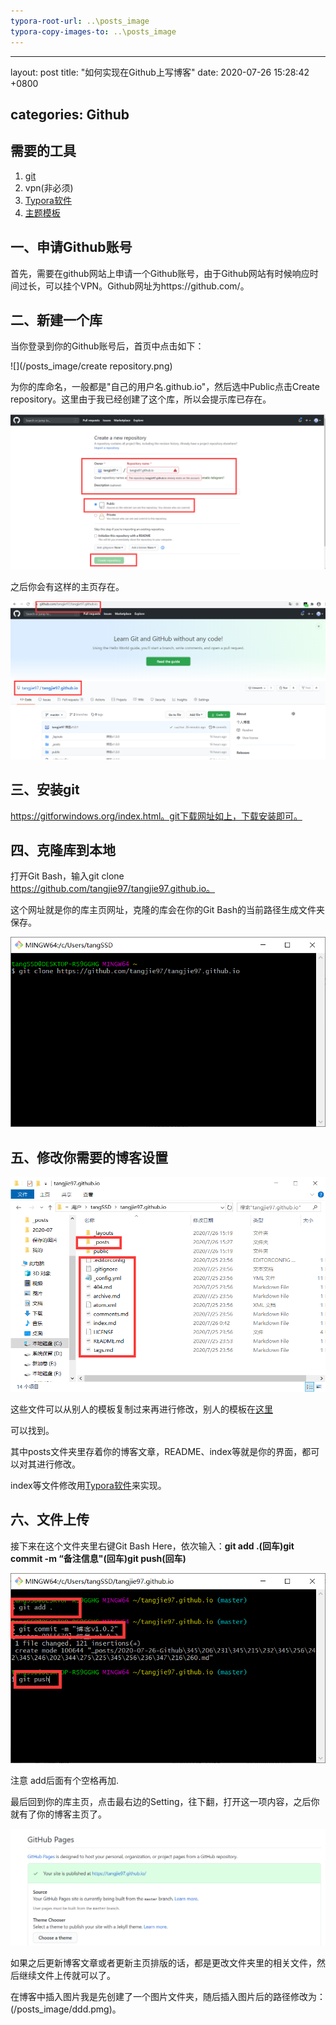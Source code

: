 ```yaml
---
typora-root-url: ..\posts_image
typora-copy-images-to: ..\posts_image
---
```


---
layout: post
title:  "如何实现在Github上写博客"
date:   2020-07-26 15:28:42 +0800

categories: Github
---	

## **需要的工具**

1. [git](https://gitforwindows.org/index.html)
2. vpn(非必须)
3. [Typora软件](https://www.typora.io/)
4. [主题模板](http://jekyllthemes.org)

## **一、申请Github账号**

首先，需要在github网站上申请一个Github账号，由于Github网站有时候响应时间过长，可以挂个VPN。Github网址为https://github.com/。

## **二、新建一个库**

当你登录到你的Github账号后，首页中点击如下：

![](/posts_image/create repository.png)

为你的库命名，一般都是"自己的用户名.github.io"，然后选中Public点击Create repository。这里由于我已经创建了这个库，所以会提示库已存在。

![](/posts_image/QQ图片20200726154304.png)

之后你会有这样的主页存在。

![](/posts_image/QQ图片20200726154723.png)



## **三、安装git**

https://gitforwindows.org/index.html。git下载网址如上，下载安装即可。

## **四、克隆库到本地**

打开Git Bash，输入git clone https://github.com/tangjie97/tangjie97.github.io。

这个网址就是你的库主页网址，克隆的库会在你的Git Bash的当前路径生成文件夹保存。

![](/posts_image/QQ图片20200726155440.png)

## **五、修改你需要的博客设置**

![](/posts_image/QQ图片20200726155721.png)

这些文件可以从别人的模板复制过来再进行修改，别人的模板在[这里](http://jekyllthemes.org)

可以找到。

其中posts文件夹里存着你的博客文章，README、index等就是你的界面，都可以对其进行修改。

index等文件修改用[Typora软件](https://www.typora.io/)来实现。

## **六、文件上传**

接下来在这个文件夹里右键Git Bash Here，依次输入：**git add .(回车)git commit -m “备注信息"(回车)git push(回车)**

![](/posts_image/QQ图片20200726160657.png)

注意 add后面有个空格再加.

最后回到你的库主页，点击最右边的Setting，往下翻，打开这一项内容，之后你就有了你的博客主页了。

![](/posts_image/QQ图片20200726161100.png)

如果之后更新博客文章或者更新主页排版的话，都是更改文件夹里的相关文件，然后继续文件上传就可以了。

在博客中插入图片我是先创建了一个图片文件夹，随后插入图片后的路径修改为：(/posts_image/ddd.pmg)。